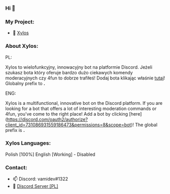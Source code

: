 ### Hi 👋

### My Project:

- 🔭 [Xylos](https://discord.com/oauth2/authorize?client_id=731086931559186473&permissions=8&scope=bot)

### About Xylos:

PL:

Xylos to wielofunkcyjny, innowacyjny bot na platformie Discord. Jeżeli szukasz bota który oferuje bardzo dużo ciekawych komendy moderacyjnych czy 4fun to dobrze trafiłeś! Dodaj bota klikając właśnie [tutaj](https://discord.com/oauth2/authorize?client_id=731086931559186473&permissions=8&scope=bot)! Globalny prefix to **.**

ENG:

Xylos is a multifunctional, innovative bot on the Discord platform. If you are looking for a bot that offers a lot of interesting moderation commands or 4fun, you've come to the right place! Add a bot by clicking [here] (https://discord.com/oauth2/authorize?client_id=731086931559186473&permissions=8&scope=bot)! The global prefix is **.**

### Xylos Languages:

Polish [100%]
English [Working] - Disabled

### Contact:

- 📫 Discord: vamidev#1322
- 💬 [Discord Server [PL]](https://discord.gg/aT3YcBm)
